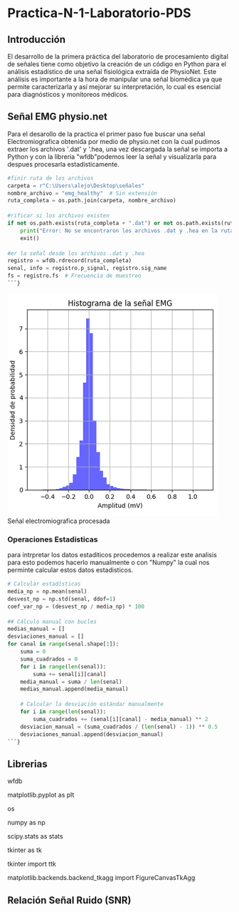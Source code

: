# Practica-N-1-Laboratorio-PDS
## Introducción  
El desarrollo de la primera práctica del laboratorio de procesamiento digital de señales tiene como objetivo la creación de un código en Python para el análisis estadístico de una señal fisiológica extraída de PhysioNet. Este análisis es importante a la hora de manipular una señal biomédica ya que permite caracterizarla y así mejorar su interpretación, lo cual es esencial para diagnósticos y monitoreos médicos.
## Señal EMG physio.net
Para el desarollo de la practica el primer paso fue buscar una señal Electromiografica obtenida por medio de physio.net con la cual pudimos extraer los archivos '.dat' y '.hea, una vez descargada la señal se importa a Python  y con la libreria "wfdb"podemos leer la señal y visualizarla para despues procesarla estadisticamente. 


```python
#finir ruta de los archivos
carpeta = r"C:\Users\alejo\Desktop\señales"
nombre_archivo = "emg_healthy"  # Sin extensión
ruta_completa = os.path.join(carpeta, nombre_archivo)

#rificar si los archivos existen
if not os.path.exists(ruta_completa + ".dat") or not os.path.exists(ruta_completa + ".hea"):
    print("Error: No se encontraron los archivos .dat y .hea en la ruta especificada.")
    exit()

#er la señal desde los archivos .dat y .hea
registro = wfdb.rdrecord(ruta_completa)
senal, info = registro.p_signal, registro.sig_name
fs = registro.fs  # Frecuencia de muestreo
```}

```
![Histograma realizado con pyton](Histograma.png)
Señal electromiografica procesada 

### Operaciones Estadisticas 
para intrpretar los datos estaditicos procedemos a realizar este analisis para esto podemos hacerlo manualmente o con "Numpy" la cual nos perminte calcular estos datos estadisticos.
```python
# Calcular estadísticas
media_np = np.mean(senal)
desvest_np = np.std(senal, ddof=1)
coef_var_np = (desvest_np / media_np) * 100

## Cálculo manual con bucles
medias_manual = []
desviaciones_manual = []
for canal in range(senal.shape[1]):  
    suma = 0
    suma_cuadrados = 0
    for i in range(len(senal)):
        suma += senal[i][canal]
    media_manual = suma / len(senal)
    medias_manual.append(media_manual)
    
    # Calcular la desviación estándar manualmente
    for i in range(len(senal)):
        suma_cuadrados += (senal[i][canal] - media_manual) ** 2
    desviacion_manual = (suma_cuadrados / (len(senal) - 1)) ** 0.5
    desviaciones_manual.append(desviacion_manual)
```}

```
## Librerias 
 wfdb
 
 matplotlib.pyplot as plt

 os
 
 numpy as np

 scipy.stats as stats
 
 tkinter as tk
 
 tkinter import ttk
 
 matplotlib.backends.backend_tkagg import FigureCanvasTkAgg

 #### 

 ## Relación Señal Ruido (SNR)

 
